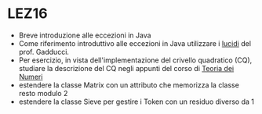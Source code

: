 # LEZ16
- Breve introduzione alle eccezioni in Java
- Come riferimento introduttivo alle eccezioni in Java utilizzare i <a href="http://pages.di.unipi.it/gadducci/PR2-17/PR2-17-006a.pdf">lucidi</a> del prof. Gadducci.
- Per esercizio, in vista dell'implementazione del crivello quadratico (CQ), studiare la descrizione del CQ negli appunti del corso di <a href="http://www.mat.uniroma2.it/~geo2/quadraticsieve.pdf">Teoria dei Numeri</a> 
- estendere la classe Matrix con un attributo che memorizza la classe resto modulo 2 
- estendere la classe Sieve per gestire i Token con un residuo diverso da 1
